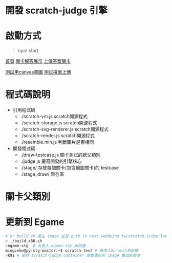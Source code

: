 開發 scratch-judge 引擎
===

# 啟動方式
>npm start

[首頁](http://localhost:3000/index.html)
[關卡解答展示](http://localhost:3000/ans.html)
[上傳答案關卡](http://localhost:3000/run.html)

[測試用canvas畫圖](http://localhost:3000/drawTest.html)
[測試檔案上傳](http://localhost:3000/upload.html)

# 程式碼說明
- 引用程式碼
    - ./scratch-vm.js scratch開源程式
    - ./scratch-storage.js scratch開源程式
    - ./scratch-svg-renderer.js scratch開源程式
    - ./scratch-render.js scratch開源程式
    - ./resemble.min.js 判斷圖片是否相同
- 開發程式碼
    - ./draw-testcase.js 關卡測試的總父類別
    - ./judge.js 慶奇開發的引擎核心
    - ./stage/ 存放每個關卡(包含繪圖關卡)的 testcase
    - ./stage_draw/ 暫存區

# 關卡父類別



# 更新到 Egame
```sh
# or build.sh 產生 image 並且 push to nest.webduino.tw/scratch-judge:latest
> ./build_x86.sh 
>egame-stg  # 先進入 egame-stg 測試機
mingzeke@py-stg-master:~$ scratch-test # 再進入Scratch測試機
>k9s # 刪除 scratch-judge container 就會重新抓 image 重啟新版本
```